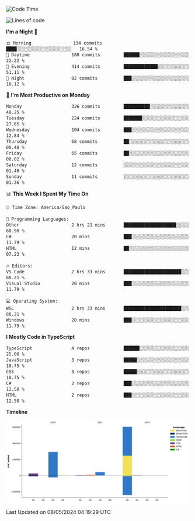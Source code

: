 <!--START_SECTION:waka-->
![Code Time](http://img.shields.io/badge/Code%20Time-2%2C474%20hrs%2059%20mins-blue)

![Lines of code](https://img.shields.io/badge/From%20Hello%20World%20I%27ve%20Written-976.5%20thousand%20lines%20of%20code-blue)

**I'm a Night 🦉** 

```text
🌞 Morning                134 commits         ████░░░░░░░░░░░░░░░░░░░░░   16.54 % 
🌆 Daytime                180 commits         ██████░░░░░░░░░░░░░░░░░░░   22.22 % 
🌃 Evening                414 commits         █████████████░░░░░░░░░░░░   51.11 % 
🌙 Night                  82 commits          ███░░░░░░░░░░░░░░░░░░░░░░   10.12 % 
```
📅 **I'm Most Productive on Monday** 

```text
Monday                   326 commits         ██████████░░░░░░░░░░░░░░░   40.25 % 
Tuesday                  224 commits         ███████░░░░░░░░░░░░░░░░░░   27.65 % 
Wednesday                104 commits         ███░░░░░░░░░░░░░░░░░░░░░░   12.84 % 
Thursday                 68 commits          ██░░░░░░░░░░░░░░░░░░░░░░░   08.40 % 
Friday                   65 commits          ██░░░░░░░░░░░░░░░░░░░░░░░   08.02 % 
Saturday                 12 commits          ░░░░░░░░░░░░░░░░░░░░░░░░░   01.48 % 
Sunday                   11 commits          ░░░░░░░░░░░░░░░░░░░░░░░░░   01.36 % 
```


📊 **This Week I Spent My Time On** 

```text
🕑︎ Time Zone: America/Sao_Paulo

💬 Programming Languages: 
Other                    2 hrs 21 mins       ████████████████████░░░░░   80.98 % 
C#                       20 mins             ███░░░░░░░░░░░░░░░░░░░░░░   11.79 % 
HTML                     12 mins             ██░░░░░░░░░░░░░░░░░░░░░░░   07.23 % 

🔥 Editors: 
VS Code                  2 hrs 33 mins       ██████████████████████░░░   88.21 % 
Visual Studio            20 mins             ███░░░░░░░░░░░░░░░░░░░░░░   11.79 % 

💻 Operating System: 
WSL                      2 hrs 33 mins       ██████████████████████░░░   88.21 % 
Windows                  20 mins             ███░░░░░░░░░░░░░░░░░░░░░░   11.79 % 
```

**I Mostly Code in TypeScript** 

```text
TypeScript               4 repos             ██████░░░░░░░░░░░░░░░░░░░   25.00 % 
JavaScript               3 repos             █████░░░░░░░░░░░░░░░░░░░░   18.75 % 
CSS                      3 repos             █████░░░░░░░░░░░░░░░░░░░░   18.75 % 
C#                       2 repos             ███░░░░░░░░░░░░░░░░░░░░░░   12.50 % 
HTML                     2 repos             ███░░░░░░░░░░░░░░░░░░░░░░   12.50 % 
```



**Timeline**

![Lines of Code chart](https://raw.githubusercontent.com/jonhoffmam/jonhoffmam/master/assets/bar_graph.png)


 Last Updated on 08/05/2024 04:19:29 UTC
<!--END_SECTION:waka-->
